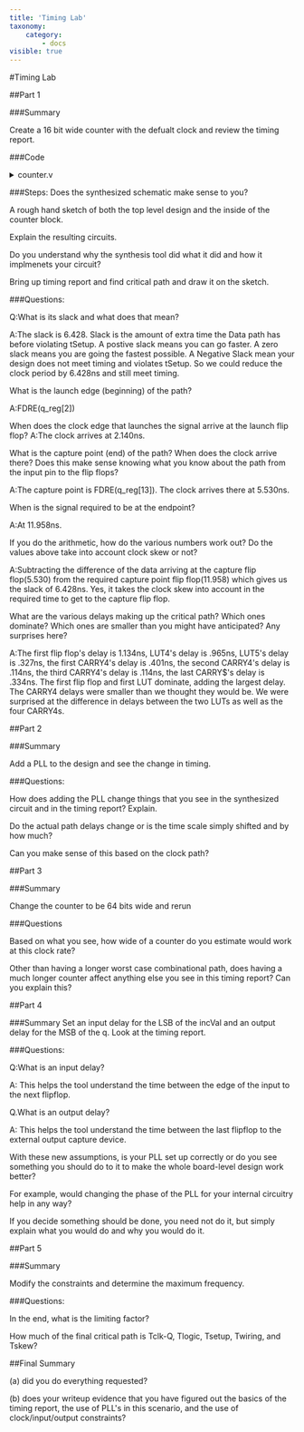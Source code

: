 ```yaml
---
title: 'Timing Lab'
taxonomy:
    category:
        - docs
visible: true
---
```


#Timing Lab

##Part 1

###Summary

Create a 16 bit wide counter with the defualt clock and review the timing report.

###Code

<details><summary>counter.v</summary><p> 
<pre><code class="verilog">

insert counter code here

</code></pre></p></details>

###Steps:
Does the synthesized schematic make sense to you?

A rough hand sketch of both the top level design and the inside of the counter block.

Explain the resulting circuits.

Do you understand why the synthesis tool did what it did and how it implmenets your circuit?

Bring up timing report and find critical path and draw it on the sketch.

###Questions:

Q:What is its slack and what does that mean?

A:The slack is 6.428. Slack is the amount of extra time the Data path has before violating tSetup. A postive slack means you can go faster. A zero slack means you are going the fastest possible.
A Negative Slack mean your design does not meet timing and violates tSetup. So we could reduce the clock period by 6.428ns and still meet timing.

What is the launch edge (beginning) of the path? 

A:FDRE(q_reg[2])

When does the clock edge that launches the signal arrive at the launch flip flop? 
A:The clock arrives at 2.140ns.

What is the capture point (end) of the path? When does the clock arrive there? Does this make sense knowing what you know about the path from the input pin to the flip flops? 

A:The capture point is FDRE(q_reg[13]). The clock arrives there at 5.530ns. 

When is the signal required to be at the endpoint? 

A:At 11.958ns.

If you do the arithmetic, how do the various numbers work out? Do the values above take into account clock skew or not?

A:Subtracting the difference of the data arriving at the capture flip flop(5.530) from the required capture point flip flop(11.958) which gives us the slack of 6.428ns. Yes, it takes the clock skew into account in the required time to get to the capture flip flop.

What are the various delays making up the critical path? Which ones dominate? Which ones are smaller than you might have anticipated? Any surprises here?

A:The first flip flop's delay is 1.134ns, LUT4's delay is .965ns, LUT5's delay is .327ns, the first CARRY4's delay is .401ns, the second CARRY4's delay is .114ns, the third CARRY4's delay is .114ns, the last CARRY$'s delay is .334ns. The first flip flop and first LUT dominate, adding the largest delay. The CARRY4 delays were smaller than we thought they would be. We were surprised at the difference in delays between the two LUTs as well as the four CARRY4s.

##Part 2

###Summary 

Add a PLL to the design and see the change in timing.

###Questions:

How does adding the PLL change things that you see in the synthesized circuit and in the timing report? Explain. 

Do the actual path delays change or is the time scale simply shifted and by how much? 

Can you make sense of this based on the clock path?

##Part 3

###Summary

Change the counter to be 64 bits wide and rerun

###Questions

Based on what you see, how wide of a counter do you estimate would work at this clock rate? 

Other than having a longer worst case combinational path, does having a much longer counter affect anything else you see in this timing report? Can you explain this?

##Part 4

###Summary
Set an input delay for the LSB of the incVal and an output delay for the MSB of the q. Look at the timing report.

###Questions:

Q:What is an input delay? 

A: This helps the tool understand the time between the edge of the input to the next flipflop.

Q.What is an output delay? 

A: This helps the tool understand the time between the last flipflop to the external output capture device.

With these new assumptions, is your PLL set up correctly or do you see something you should do to it to make the whole board-level design work better? 

For example, would changing the phase of the PLL for your internal circuitry help in any way? 

If you decide something should be done, you need not do it, but simply explain what you would do and why you would do it.

##Part 5

###Summary

Modify the constraints and determine the maximum frequency.

###Questions:

In the end, what is the limiting factor? 

How much of the final critical path is Tclk-Q, Tlogic, Tsetup, Twiring, and Tskew?

##Final Summary

(a) did you do everything requested? 

(b) does your writeup evidence that you have figured out the basics of the timing report, the use of PLL's in this scenario, and the use of clock/input/output constraints?
